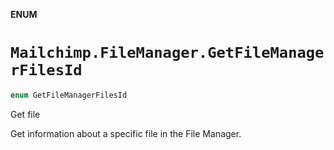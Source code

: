 **ENUM**

# `Mailchimp.FileManager.GetFileManagerFilesId`

```swift
enum GetFileManagerFilesId
```

Get file

Get information about a specific file in the File Manager.
